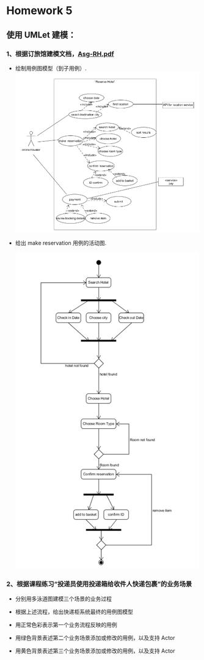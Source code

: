 # Homework 5

## 使用 UMLet 建模：

### 1、根据订旅馆建模文档，[Asg-RH.pdf](https://sysu-swsad.github.io/swad-guide/material/Asg_RH.pdf)

* 绘制用例图模型（到子用例）.
    ![image1](/image/use-case.png)
    
* 给出 make reservation 用例的活动图.

    ![image2](/image/activity.png)

### 2、根据课程练习“投递员使用投递箱给收件人快递包裹”的业务场景

* 分别用多泳道图建模三个场景的业务过程

* 根据上述流程，给出快递柜系统最终的用例图模型

* 用正常色彩表示第一个业务流程反映的用例

* 用绿色背景表述第二个业务场景添加或修改的用例，以及支持 Actor

* 用黄色背景表述第三个业务场景添加或修改的用例，以及支持 Actor
